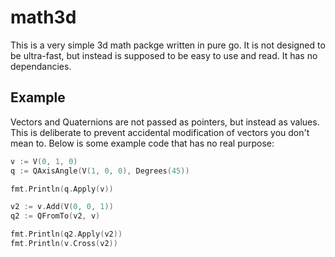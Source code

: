 # math3d
This is a very simple 3d math packge written in pure go. It is not designed to be ultra-fast, but instead is supposed to be easy to use and read. It has no dependancies.
## Example
Vectors and Quaternions are not passed as pointers, but instead as values. This is deliberate to prevent accidental modification of vectors you don't mean to. Below is some example code that has no real purpose:
```go
v := V(0, 1, 0)
q := QAxisAngle(V(1, 0, 0), Degrees(45))

fmt.Println(q.Apply(v))

v2 := v.Add(V(0, 0, 1))
q2 := QFromTo(v2, v)

fmt.Println(q2.Apply(v2))
fmt.Println(v.Cross(v2))
```